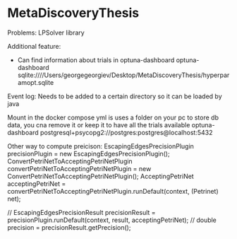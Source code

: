 # MetaDiscoveryThesis

Problems: LPSolver library


Additional feature:
- Can find information about trials in optuna-dashboard optuna-dashboard sqlite:////Users/georgegeorgiev/Desktop/MetaDiscoveryThesis/hyperparamopt.sqlite 



Event log:
Needs to be added to a certain directory so it can be loaded by java


Mount in the docker compose yml is uses a folder on your pc to store db data, you cna remove it or keep it to have all the trials available
optuna-dashboard postgresql+psycopg2://postgres:postgres@localhost:5432



Other way to compute preicison:
EscapingEdgesPrecisionPlugin precisionPlugin = new EscapingEdgesPrecisionPlugin();
ConvertPetriNetToAcceptingPetriNetPlugin convertPetriNetToAcceptingPetriNetPlugin = new ConvertPetriNetToAcceptingPetriNetPlugin();
AcceptingPetriNet acceptingPetriNet = convertPetriNetToAcceptingPetriNetPlugin.runDefault(context, (Petrinet) net);

//        EscapingEdgesPrecisionResult precisionResult = precisionPlugin.runDefault(context, result, acceptingPetriNet);
//        double precision = precisionResult.getPrecision();